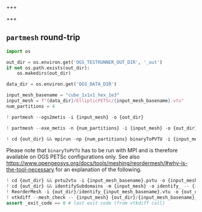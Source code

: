 +++

+++

## `partmesh` round-trip

```python
import os

out_dir = os.environ.get('OGS_TESTRUNNER_OUT_DIR', '_out')
if not os.path.exists(out_dir):
    os.makedirs(out_dir)

data_dir = os.environ.get('OGS_DATA_DIR')

input_mesh_basename = "cube_1x1x1_hex_1e3"
input_mesh = f"{data_dir}/EllipticPETSc/{input_mesh_basename}.vtu"
num_partitions = 4
```

```python
! partmesh --ogs2metis -i {input_mesh} -o {out_dir}
```

```python
! partmesh --exe_metis -n {num_partitions} -i {input_mesh} -o {out_dir}
```

```python
! cd {out_dir} && mpirun -np {num_partitions} binaryToPVTU -i {input_mesh_basename} -o {input_mesh_basename}
```

Please note that `binaryToPVTU` has to be run with MPI and is therefore available on OGS PETSc configurations only.
See also https://www.opengeosys.org/docs/tools/meshing/reordermesh/#why-is-the-tool-necessary for an explanation of the following.

```python
! cd {out_dir} && pvtu2vtu -i {input_mesh_basename}.pvtu -o {input_mesh_basename}.vtu
! cd {out_dir} && identifySubdomains -m {input_mesh} -o identify_ -- {input_mesh_basename}.vtu
! ReorderMesh -i {out_dir}/identify_{input_mesh_basename}.vtu -o {out_dir}/{input_mesh_basename}_reordered.vtu
! vtkdiff --mesh_check -- {input_mesh} {out_dir}/{input_mesh_basename}_reordered.vtu
assert _exit_code == 0 # last exit code (from vtkdiff call)
```
